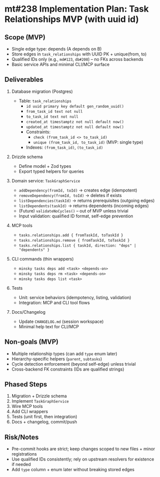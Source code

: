 # mt#238 Implementation Plan: Task Relationships MVP (with uuid id)

## Scope (MVP)

- Single edge type: depends (A depends on B)
- Store edges in `task_relationships` with UUID PK + unique(from, to)
- Qualified IDs only (e.g., `md#123`, `db#200`) – no FKs across backends
- Basic service APIs and minimal CLI/MCP surface

## Deliverables

1. Database migration (Postgres)

   - Table: `task_relationships`
     - `id uuid primary key default gen_random_uuid()`
     - `from_task_id text not null`
     - `to_task_id text not null`
     - `created_at timestamptz not null default now()`
     - `updated_at timestamptz not null default now()`
     - Constraints:
       - `check (from_task_id <> to_task_id)`
       - `unique (from_task_id, to_task_id)` (MVP: single type)
     - Indexes: `(from_task_id)`, `(to_task_id)`

2. Drizzle schema

   - Define model + Zod types
   - Export typed helpers for queries

3. Domain service: `TaskGraphService`

   - `addDependency(fromId, toId)` → creates edge (idempotent)
   - `removeDependency(fromId, toId)` → deletes if exists
   - `listDependencies(taskId)` → returns prerequisites (outgoing edges)
   - `listDependents(taskId)` → returns dependents (incoming edges)
   - (Future) `validateNoCycles()` – out of MVP unless trivial
   - Input validation: qualified ID format, self-edge prevention

4. MCP tools

   - `tasks.relationships.add { fromTaskId, toTaskId }`
   - `tasks.relationships.remove { fromTaskId, toTaskId }`
   - `tasks.relationships.list { taskId, direction: "deps" | "dependents" }`

5. CLI commands (thin wrappers)

   - `minsky tasks deps add <task> <depends-on>`
   - `minsky tasks deps rm <task> <depends-on>`
   - `minsky tasks deps list <task>`

6. Tests

   - Unit: service behaviors (idempotency, listing, validation)
   - Integration: MCP and CLI tool flows

7. Docs/Changelog
   - Update `CHANGELOG.md` (session workspace)
   - Minimal help text for CLI/MCP

## Non-goals (MVP)

- Multiple relationship types (can add `type` enum later)
- Hierarchy-specific helpers (`parent`, `subtasks`)
- Cycle detection enforcement (beyond self-edge) unless trivial
- Cross-backend FK constraints (IDs are qualified strings)

## Phased Steps

1. Migration + Drizzle schema
2. Implement `TaskGraphService`
3. Wire MCP tools
4. Add CLI wrappers
5. Tests (unit first, then integration)
6. Docs + changelog, commit/push

## Risk/Notes

- Pre-commit hooks are strict; keep changes scoped to new files + minor registrations
- Use qualified IDs consistently; rely on upstream resolvers for existence if needed
- Add `type` column + enum later without breaking stored edges
